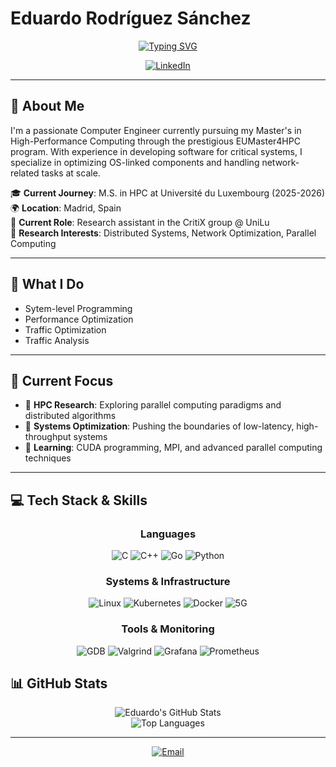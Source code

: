 # Eduardo Rodríguez Sánchez

<div align="center">
  
  [![Typing SVG](https://readme-typing-svg.herokuapp.com?font=Fira+Code&weight=600&size=28&duration=3000&pause=1000&color=2E86AB&center=true&vCenter=true&random=false&width=800&lines=Computer+Engineer+%7C+HPC+Master+Student;Systems+Developer+%7C+Network+Developer)](https://git.io/typing-svg)
  
  <p align="center">
    <a href="https://www.linkedin.com/in/eduardo-rodriguez-sanchez"><img src="https://img.shields.io/badge/LinkedIn-0077B5?style=for-the-badge&logo=linkedin&logoColor=white" alt="LinkedIn"/></a>
  </p>
</div>

---

## 🚀 About Me

I'm a passionate Computer Engineer currently pursuing my Master's in High-Performance Computing through the prestigious EUMaster4HPC program. With experience in developing software for critical systems, I specialize in optimizing OS-linked components and handling network-related tasks at scale.

🎓 **Current Journey**: M.S. in HPC at Université du Luxembourg (2025-2026)  
🌍 **Location**: Madrid, Spain  
💼 **Current Role**: Research assistant in the CritiX group @ UniLu  
🔬 **Research Interests**: Distributed Systems, Network Optimization, Parallel Computing  

---

## 🎯 What I Do

- Sytem-level Programming
- Performance Optimization
- Traffic Optimization
- Traffic Analysis

---

## 🌟 Current Focus

- 🔬 **HPC Research**: Exploring parallel computing paradigms and distributed algorithms
- 🚀 **Systems Optimization**: Pushing the boundaries of low-latency, high-throughput systems
- 📖 **Learning**: CUDA programming, MPI, and advanced parallel computing techniques

---

## 💻 Tech Stack & Skills

<div align="center">

### Languages
![C](https://img.shields.io/badge/C-00599C?style=for-the-badge&logo=c&logoColor=white)
![C++](https://img.shields.io/badge/C++-00599C?style=for-the-badge&logo=c%2B%2B&logoColor=white)
![Go](https://img.shields.io/badge/Go-00ADD8?style=for-the-badge&logo=go&logoColor=white)
![Python](https://img.shields.io/badge/Python-3776AB?style=for-the-badge&logo=python&logoColor=white)

### Systems & Infrastructure
![Linux](https://img.shields.io/badge/Linux-FCC624?style=for-the-badge&logo=linux&logoColor=black)
![Kubernetes](https://img.shields.io/badge/Kubernetes-326CE5?style=for-the-badge&logo=kubernetes&logoColor=white)
![Docker](https://img.shields.io/badge/Docker-2496ED?style=for-the-badge&logo=docker&logoColor=white)
![5G](https://img.shields.io/badge/5G_Networks-FF6B6B?style=for-the-badge&logo=5g&logoColor=white)

### Tools & Monitoring
![GDB](https://img.shields.io/badge/GDB-00599C?style=for-the-badge&logo=gnu&logoColor=white)
![Valgrind](https://img.shields.io/badge/Valgrind-1E90FF?style=for-the-badge&logo=v&logoColor=white)
![Grafana](https://img.shields.io/badge/Grafana-F46800?style=for-the-badge&logo=grafana&logoColor=white)
![Prometheus](https://img.shields.io/badge/Prometheus-E6522C?style=for-the-badge&logo=prometheus&logoColor=white)

</div>

## 📊 GitHub Stats

<div align="center">
  <img src="https://github-readme-stats.vercel.app/api?username=nekronos-gh&show_icons=true&theme=tokyonight" alt="Eduardo's GitHub Stats" />
</div>

<div align="center">
  <img src="https://github-readme-stats.vercel.app/api/top-langs/?username=nekronos-gh&layout=compact&theme=tokyonight" alt="Top Languages" />
</div>

---

<div align="center">
  
[![Email](https://img.shields.io/badge/Drop_me_an_email-D14836?style=for-the-badge&logo=gmail&logoColor=white)](mailto:edubuntu2002@gmail.com)

</div>
